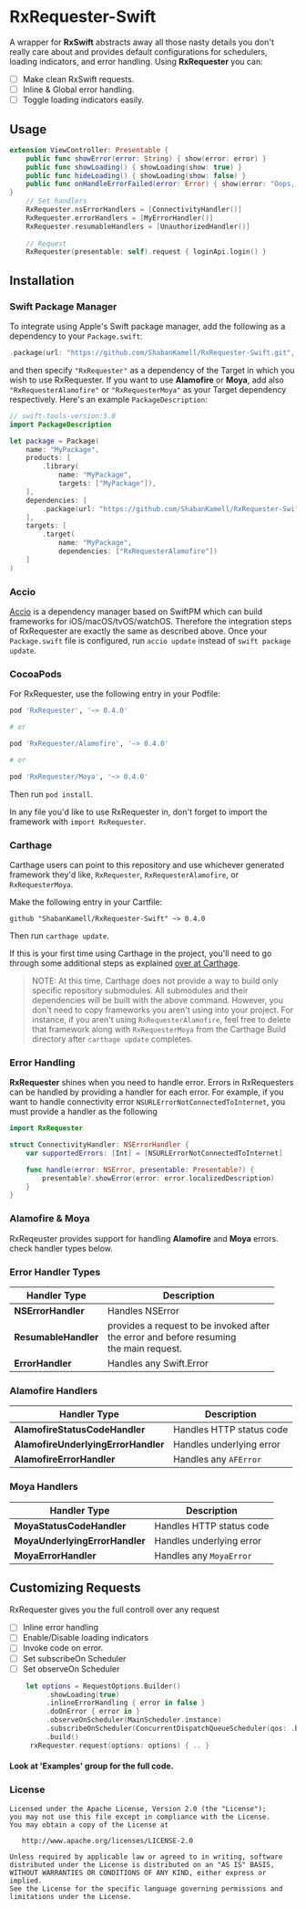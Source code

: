# RxRequester-Swift

A wrapper for **RxSwift** abstracts away all those nasty details you don't really care about and provides default configurations for schedulers, loading indicators, and error handling.
Using **RxRequester** you can:
- [ ] Make clean RxSwift requests.
- [ ] Inline & Global error handling.
- [ ] Toggle loading indicators easily.

## Usage
``` swift
extension ViewController: Presentable {
    public func showError(error: String) { show(error: error) }
    public func showLoading() { showLoading(show: true) }
    public func hideLoading() { showLoading(show: false) }
    public func onHandleErrorFailed(error: Error) { show(error: "Oops, something went wrong!") }
}
    // Set handlers
    RxRequester.nsErrorHandlers = [ConnectivityHandler()]
    RxRequester.errorHandlers = [MyErrorHandler()]
    RxRequester.resumableHandlers = [UnauthorizedHandler()]
      
    // Request
    RxRequester(presentable: self).request { loginApi.login() }
```
## Installation

### Swift Package Manager

To integrate using Apple's Swift package manager, add the following as a dependency to your `Package.swift`:

```swift
.package(url: "https://github.com/ShabanKamell/RxRequester-Swift.git", .upToNextMajor(from: "0.4.0"))
```

and then specify `"RxRequester"` as a dependency of the Target in which you wish to use RxRequester.
If you want to use **Alamofire** or **Moya**, add also `"RxRequesterAlamofire"` or `"RxRequesterMoya"` as your Target dependency respectively.
Here's an example `PackageDescription`:

```swift
// swift-tools-version:5.0
import PackageDescription

let package = Package(
    name: "MyPackage",
    products: [
        .library(
            name: "MyPackage",
            targets: ["MyPackage"]),
    ],
    dependencies: [
        .package(url: "https://github.com/ShabanKamell/RxRequester-Swift.git", .upToNextMajor(from: "0.4.0"))
    ],
    targets: [
        .target(
            name: "MyPackage",
            dependencies: ["RxRequesterAlamofire"])
    ]
)
```

### Accio

[Accio](https://github.com/JamitLabs/Accio) is a dependency manager based on SwiftPM which can build frameworks for iOS/macOS/tvOS/watchOS. Therefore the integration steps of RxRequester are exactly the same as described above. Once your `Package.swift` file is configured, run `accio update` instead of `swift package update`.

### CocoaPods

For RxRequester, use the following entry in your Podfile:

```rb
pod 'RxRequester', '~> 0.4.0'

# or 

pod 'RxRequester/Alamofire', '~> 0.4.0'

# or

pod 'RxRequester/Moya', '~> 0.4.0'
```

Then run `pod install`.

In any file you'd like to use RxRequester in, don't forget to
import the framework with `import RxRequester`.

### Carthage

Carthage users can point to this repository and use whichever
generated framework they'd like, `RxRequester`, `RxRequesterAlamofire`, or `RxRequesterMoya`.

Make the following entry in your Cartfile:

```
github "ShabanKamell/RxRequester-Swift" ~> 0.4.0
```

Then run `carthage update`.

If this is your first time using Carthage in the project, you'll need to go through some additional steps as explained [over at Carthage](https://github.com/Carthage/Carthage#adding-frameworks-to-an-application).

> NOTE: At this time, Carthage does not provide a way to build only specific repository submodules. All submodules and their dependencies will be built with the above command. However, you don't need to copy frameworks you aren't using into your project. For instance, if you aren't using `RxRequesterAlamofire`, feel free to delete that framework along with `RxRequesterMoya` from the Carthage Build directory after `carthage update` completes.

### Error Handling
**RxRequester** shines when you need to handle error. Errors in RxRequesters can be handled by providing a handler for each error. For example, if you want to handle connectivity error `NSURLErrorNotConnectedToInternet`, you must provide a handler as the following

``` swift
import RxRequester

struct ConnectivityHandler: NSErrorHandler {
    var supportedErrors: [Int] = [NSURLErrorNotConnectedToInternet]

    func handle(error: NSError, presentable: Presentable?) {
        presentable?.showError(error: error.localizedDescription)
    }
}

```

### Alamofire & Moya
RxReqeuster provides support for handling **Alamofire** and **Moya** errors. check handler types below.


### Error Handler Types

|     **Handler Type**     |                 **Description**               |
|--------------------------|-----------------------------------------------|
| **NSErrorHandler**       |   Handles NSError                             |
| **ResumableHandler**     |   provides a request to be invoked after <br> the error and before resuming <br>the main request.                                                                   |
| **ErrorHandler**         |     Handles any Swift.Error                   |


### Alamofire Handlers
|       **Handler Type**               |        **Description**            |
|--------------------------------------|-----------------------------------|
| **AlamofireStatusCodeHandler**       |   Handles HTTP status code        |
| **AlamofireUnderlyingErrorHandler**  |   Handles underlying error        |
| **AlamofireErrorHandler**            |   Handles any `AFError`           |

### Moya Handlers
|       **Handler Type**               |         **Description**           |
|--------------------------------------|-----------------------------------|
| **MoyaStatusCodeHandler**            |   Handles HTTP status code        |
| **MoyaUnderlyingErrorHandler**       |   Handles underlying error        |
| **MoyaErrorHandler**                 |   Handles any `MoyaError`         |

## Customizing Requests
RxRequester gives you the full controll over any request
- [ ] Inline error handling
- [ ] Enable/Disable loading indicators
- [ ] Invoke code on error.
- [ ] Set subscribeOn Scheduler
- [ ] Set observeOn Scheduler

``` swift
    let options = RequestOptions.Builder()
         .showLoading(true)
         .inlineErrorHandling { error in false }
         .doOnError { error in }
         .observeOnScheduler(MainScheduler.instance)
         .subscribeOnScheduler(ConcurrentDispatchQueueScheduler(qos: .background))
         .build()
     rxRequester.request(options: options) { .. }
```

#### Look at 'Examples' group for the full code.

### License

```
Licensed under the Apache License, Version 2.0 (the "License");
you may not use this file except in compliance with the License.
You may obtain a copy of the License at

   http://www.apache.org/licenses/LICENSE-2.0

Unless required by applicable law or agreed to in writing, software
distributed under the License is distributed on an "AS IS" BASIS,
WITHOUT WARRANTIES OR CONDITIONS OF ANY KIND, either express or implied.
See the License for the specific language governing permissions and
limitations under the License.
```
